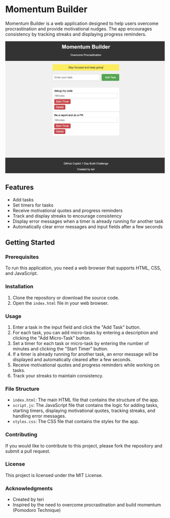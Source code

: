 # Momentum Builder

Momentum Builder is a web application designed to help users overcome procrastination and provide motivational nudges. The app encourages consistency by tracking streaks and displaying progress reminders.

![momentum builder demo](image.png)

## Features

- Add tasks
- Set timers for tasks
- Receive motivational quotes and progress reminders
- Track and display streaks to encourage consistency
- Display error messages when a timer is already running for another task
- Automatically clear error messages and input fields after a few seconds

## Getting Started

### Prerequisites

To run this application, you need a web browser that supports HTML, CSS, and JavaScript.

### Installation

1. Clone the repository or download the source code.
2. Open the `index.html` file in your web browser.

### Usage

1. Enter a task in the input field and click the "Add Task" button.
2. For each task, you can add micro-tasks by entering a description and clicking the "Add Micro-Task" button.
3. Set a timer for each task or micro-task by entering the number of minutes and clicking the "Start Timer" button.
4. If a timer is already running for another task, an error message will be displayed and automatically cleared after a few seconds.
5. Receive motivational quotes and progress reminders while working on tasks.
6. Track your streaks to maintain consistency.

### File Structure

- `index.html`: The main HTML file that contains the structure of the app.
- `script.js`: The JavaScript file that contains the logic for adding tasks, starting timers, displaying motivational quotes, tracking streaks, and handling error messages.
- `styles.css`: The CSS file that contains the styles for the app.

### Contributing

If you would like to contribute to this project, please fork the repository and submit a pull request.

### License

This project is licensed under the MIT License.

### Acknowledgments

- Created by teri
- Inspired by the need to overcome procrastination and build momentum (Pomodoro Technique)
